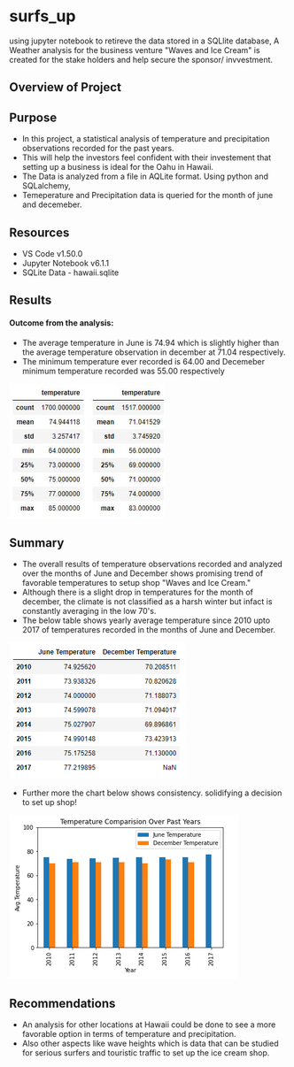 # surfs_up
using jupyter notebook to retireve the data stored in a SQLlite database, A Weather analysis for the business venture "Waves and Ice Cream" is created for the stake holders and help secure the sponsor/ invvestment.

## Overview of Project
## Purpose
- In this project, a statistical analysis of temperature and precipitation observations recorded for the past years.  
- This will help the investors feel confident with their investement that setting up a business is ideal for the Oahu in Hawaii. 
- The Data is analyzed from a file in AQLite format. Using python and SQLalchemy,
- Temeperature and Precipitation data is queried for the month of june and decemeber.

## Resources 
- VS Code v1.50.0 
- Jupyter Notebook v6.1.1
- SQLite Data - hawaii.sqlite

## Results
#### Outcome from the analysis:
- The average temperature in June is 74.94 which is slightly higher than the average temperature observation in december at 71.04 respectively.
- The minimum temperature ever recorded is 64.00 and Decemeber minimum temperature recorded was 55.00 respectively

![temperature_observations](june_dec_temp_stats.png)


## Summary
- The overall results of temperature observations recorded and analyzed over the months of June and December shows promising trend of favorable temperatures to setup shop "Waves and Ice Cream."
- Although there is a slight drop in temperatures for the month of december, the climate is not classified as a harsh winter but infact is constantly averaging in the low 70's. 
- The below table shows yearly average temperature since 2010 upto 2017 of temperatures recorded in the months of June and December. 

![yearly_analysis_temp](year_temp_stats.png)

- Further more the chart below shows consistency. solidifying a decision to set up shop! 

![Chart](plot.png)

## Recommendations
- An analysis for other locations at Hawaii could be done to see a more favorable option in terms of temperature and precipitation. 
- Also other aspects like wave heights which is data that can be studied for serious surfers and touristic traffic to set up the ice cream shop. 
